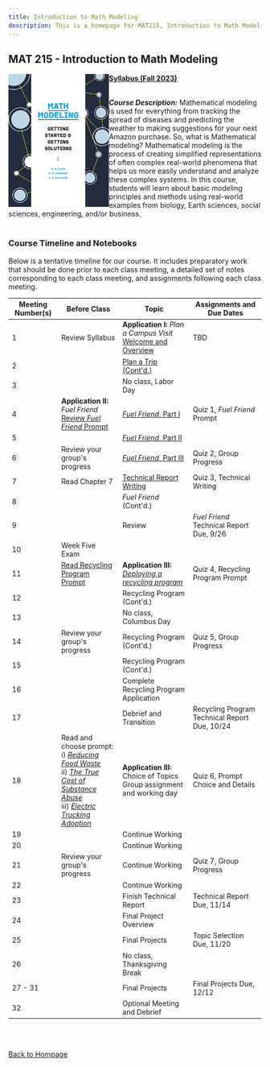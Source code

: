 ```yaml
---
title: Introduction to Math Modeling
description: This is a homepage for MAT215, Introduction to Math Modeling, with Dr. Gilbert at Southern New Hampshire University. This general education course provides students with a first exposure to the construction and analysis of mathematical models. Mathematical models and modeling are for everyone!
---
```


## MAT 215 - Introduction to Math Modeling

<img src="/SiteFiles/MathModelingHandbook_SIAM.jpg" align="left" width=200> [**Syllabus (Fall 2023)**](https://drive.google.com/file/d/1VaD79ZLvhvf-UqYlBnwD0PSDABmWGiaP/view?usp=share_link)<br/>
<br/>

***Course Description:*** Mathematical modeling is used for everything from tracking the spread of diseases 
and predicting the weather to making suggestions for your next Amazon purchase. So, what is Mathematical 
modeling? Mathematical modeling is the process of creating simplified representations of often complex 
real-world phenomena that helps us more easily understand and analyze these complex systems. In this course, 
students will learn about basic modeling principles and methods using real-world examples from biology, 
Earth sciences, social sciences, engineering, and/or business.<br/>
<br/>

### Course Timeline and Notebooks

Below is a tentative timeline for our course. It includes preparatory work that should be done prior to each 
class meeting, a detailed set of notes corresponding to each class meeting, and assignments following each 
class meeting.

| Meeting Number(s) | Before Class | Topic | Assignments and Due Dates |
|---------------|-------------|--------------|--------------|
| 1 | Review Syllabus | **Application I:** *Plan a Campus Visit* <br/> [Welcome and Overview](https://colab.research.google.com/drive/1QVz7Wk4KFJHvFIe1a2r0jpfpXkzOUZyp?usp=sharing) | TBD |
| 2 |  | [Plan a Trip (Cont'd.)](https://colab.research.google.com/drive/1AcXeVGKZ9bdlyCS0nZUb84UpzwyPWmDb?usp=sharing) |  |
| 3 |  |  No class, Labor Day |  |
| 4 | **Application II:** *Fuel Friend* <br/> [Review *Fuel Friend* Prompt](https://colab.research.google.com/drive/1EZ5hG3mKVeb6JCbbBBn6B2YkDzN0TX9Q?usp=sharing) | [*Fuel Friend*, Part I](https://colab.research.google.com/drive/1aAVq4eMEiGOSnn2aX1cgIX3nocvn1hjU?usp=sharing) | Quiz 1, *Fuel Friend* Prompt |
| 5 |  | [*Fuel Friend*, Part II](https://colab.research.google.com/drive/1dOQXGV7eIyB-gluMkG4eOr1b-zRJpF6z?usp=sharing) |  |
| 6 | Review your group's progress | [*Fuel Friend*, Part III](https://colab.research.google.com/drive/14w1RLgR9sdI8TShryqQc3o4qA5M_ClAg?usp=sharing) | Quiz 2, Group Progress |
| 7 | Read Chapter 7 | [Technical Report Writing](https://colab.research.google.com/drive/1ej9O5J6amH7BTgh4b580QWdea_iVfQhb?usp=sharing) | Quiz 3, Technical Writing |
| 8 |  | *Fuel Friend* (Cont'd.) |  |
| 9 |  | Review | *Fuel Friend* Technical Report Due, 9/26 |
| 10 | Week Five Exam |  |
| 11 | [Read Recycling Program Prompt](https://m3challenge.siam.org/sites/default/files/uploads/m3challenge_problem_13_1.pdf) | **Application III:** [*Deploying a recycling program*](https://m3challenge.siam.org/sites/default/files/uploads/m3challenge_problem_13_1.pdf) | Quiz 4, Recycling Program Prompt |
| 12 |  | Recycling Program (Cont'd.) |  | 
| 13 |  | No class, Columbus Day |  |
| 14 | Review your group's progress | Recycling Program (Cont'd.) | Quiz 5, Group Progress |
| 15 |  | Recycling Program (Cont'd.) |  |
| 16 |  | Complete Recycling Program Application |  |
| 17 |  |  Debrief and Transition | Recycling Program Technical Report Due, 10/24 |
| 18 | Read and choose prompt: <br/> i) [*Reducing Food Waste*](https://m3challenge.siam.org/archives/2018/problem) <br/> ii) [*The True Cost of Substance Abuse*](https://m3challenge.siam.org/archives/2019/problem) <br/> iii) [*Electric Trucking Adoption*](https://m3challenge.siam.org/archives/2020/problem) | **Application III:** Choice of Topics <br/> Group assignment and working day | Quiz 6, Prompt Choice and Details | 
| 19 |  | Continue Working |  |
| 20 |  | Continue Working |  |
| 21 | Review your group's progress | Continue Working | Quiz 7, Group Progress |
| 22 |  | Continue Working |  |
| 23 |  | Finish Technical Report | Technical Report Due, 11/14 | 
| 24 |  | Final Project Overview |  |
| 25 |  | Final Projects | Topic Selection Due, 11/20 |
| 26 |  | No class, Thanksgiving Break |  |
| 27 - 31 |  | Final Projects | Final Projects Due, 12/12 |
| 32 |  | Optional Meeting and Debrief |  |

<br/>
<br/>

[Back to Hompage](https://agmath.github.io/)
